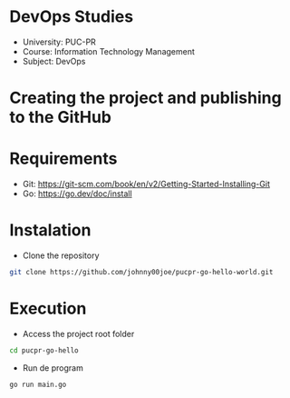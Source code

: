 # DevOps Studies
- University: PUC-PR
- Course: Information Technology Management
- Subject: DevOps

# Creating the project and publishing to the GitHub


# Requirements

- Git: https://git-scm.com/book/en/v2/Getting-Started-Installing-Git
- Go: https://go.dev/doc/install


# Instalation

- Clone the repository
```sh
git clone https://github.com/johnny00joe/pucpr-go-hello-world.git
```


# Execution

- Access the project root folder
```sh
cd pucpr-go-hello
```

- Run de program
```sh
go run main.go
```
